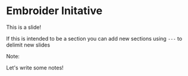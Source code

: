 # Embroider Initative

This is a slide! 

If this is intended to be a section you can add new sections using `---` to delimit new slides

Note:

Let's write some notes!